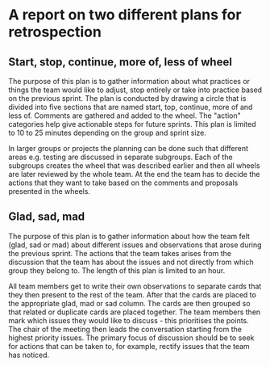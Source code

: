 # A report on two different plans for retrospection

## Start, stop, continue, more of, less of wheel

The purpose of this plan is to gather information about what practices or things
the team would like to adjust, stop entirely or take into practice based on the
previous sprint. The plan is conducted by drawing a circle that is divided into
five sections that are named start, top, continue, more of and less of. Comments
are gathered and added to the wheel. The "action" categories help give
actionable steps for future sprints. This plan is limited to 10 to 25 minutes
depending on the group and sprint size.

In larger groups or projects the planning can be done such that different areas
e.g. testing are discussed in separate subgroups. Each of the subgroups creates
the wheel that was described earlier and then all wheels are later reviewed by
the whole team. At the end the team has to decide the actions that they want to
take based on the comments and proposals presented in the wheels.

## Glad, sad, mad

The purpose of this plan is to gather information about how the team felt (glad, sad or mad) about different issues and observations that arose during the
previous sprint. The actions that the team takes arises from the discussion that
the team has about the issues and not directly from which group they belong to.
The length of this plan is limited to an hour.

All team members get to write their own observations to
separate cards that they then present to the rest of the team. After that the
cards are placed to the appropriate glad, mad or sad column. The cards are then
grouped so that related or duplicate cards are placed together. The team members then mark which issues they would like to discuss - this prioritises the points.
The chair of the meeting then leads the conversation starting from the highest
priority issues. The primary focus of discussion should be to seek for actions
that can be taken to, for example, rectify issues that the team has noticed.
